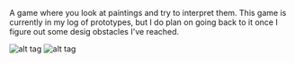 A game where you look at paintings and try to interpret them. This game is currently in my log of prototypes,
but I do plan on going back to it once I figure out some desig obstacles I've reached.

![alt tag](http://sunil-rao.com/wp-content/uploads/museumSS3-300x169.png)
![alt tag](http://sunil-rao.com/wp-content/uploads/museumSS1.png)
